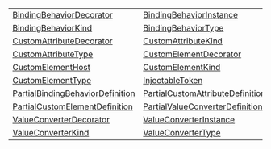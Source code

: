 |                                                                                                                       |                                                                                                                       |
| --------------------------------------------------------------------------------------------------------------------- | --------------------------------------------------------------------------------------------------------------------- |
| [BindingBehaviorDecorator](/runtime/resources/typealias/binding-behavior/bindingbehaviordecorator.md)                 | [BindingBehaviorInstance](/runtime/resources/typealias/binding-behavior/bindingbehaviorinstance.md)                   |
| [BindingBehaviorKind](/runtime/resources/typealias/binding-behavior/bindingbehaviorkind.md)                           | [BindingBehaviorType](/runtime/resources/typealias/binding-behavior/bindingbehaviortype.md)                           |
| [CustomAttributeDecorator](/runtime/resources/typealias/custom-attribute/customattributedecorator.md)                 | [CustomAttributeKind](/runtime/resources/typealias/custom-attribute/customattributekind.md)                           |
| [CustomAttributeType](/runtime/resources/typealias/custom-attribute/customattributetype.md)                           | [CustomElementDecorator](/runtime/resources/typealias/custom-element/customelementdecorator.md)                       |
| [CustomElementHost](/runtime/resources/typealias/custom-element/customelementhost.md)                                 | [CustomElementKind](/runtime/resources/typealias/custom-element/customelementkind.md)                                 |
| [CustomElementType](/runtime/resources/typealias/custom-element/customelementtype.md)                                 | [InjectableToken](/runtime/resources/typealias/custom-element/injectabletoken.md)                                     |
| [PartialBindingBehaviorDefinition](/runtime/resources/typealias/binding-behavior/partialbindingbehaviordefinition.md) | [PartialCustomAttributeDefinition](/runtime/resources/typealias/custom-attribute/partialcustomattributedefinition.md) |
| [PartialCustomElementDefinition](/runtime/resources/typealias/custom-element/partialcustomelementdefinition.md)       | [PartialValueConverterDefinition](/runtime/resources/typealias/value-converter/partialvalueconverterdefinition.md)    |
| [ValueConverterDecorator](/runtime/resources/typealias/value-converter/valueconverterdecorator.md)                    | [ValueConverterInstance](/runtime/resources/typealias/value-converter/valueconverterinstance.md)                      |
| [ValueConverterKind](/runtime/resources/typealias/value-converter/valueconverterkind.md)                              | [ValueConverterType](/runtime/resources/typealias/value-converter/valueconvertertype.md)                              |
